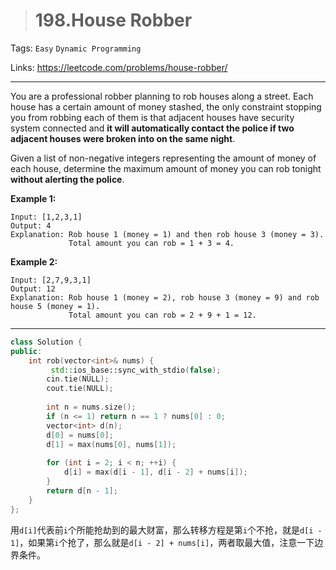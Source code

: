 > # 198.House Robber

Tags: `Easy` `Dynamic Programming`

Links: <https://leetcode.com/problems/house-robber/>

-----

You are a professional robber planning to rob houses along a street. Each house has a certain amount of money stashed, the only constraint stopping you from robbing each of them is that adjacent houses have security system connected and **it will automatically contact the police if two adjacent houses were broken into on the same night**.

Given a list of non-negative integers representing the amount of money of each house, determine the maximum amount of money you can rob tonight **without alerting the police**.

**Example 1:**

```
Input: [1,2,3,1]
Output: 4
Explanation: Rob house 1 (money = 1) and then rob house 3 (money = 3).
             Total amount you can rob = 1 + 3 = 4.
```

**Example 2:**

```
Input: [2,7,9,3,1]
Output: 12
Explanation: Rob house 1 (money = 2), rob house 3 (money = 9) and rob house 5 (money = 1).
             Total amount you can rob = 2 + 9 + 1 = 12.
```

------

```c++
class Solution {
public:
    int rob(vector<int>& nums) {
         std::ios_base::sync_with_stdio(false);
		cin.tie(NULL);
		cout.tie(NULL);
        
        int n = nums.size();
        if (n <= 1) return n == 1 ? nums[0] : 0;
        vector<int> d(n);
        d[0] = nums[0];
        d[1] = max(nums[0], nums[1]);
        
        for (int i = 2; i < n; ++i) {
            d[i] = max(d[i - 1], d[i - 2] + nums[i]);
        }
        return d[n - 1];
    }
};
```

用`d[i]`代表前`i`个所能抢劫到的最大财富，那么转移方程是第`i`个不抢，就是`d[i - 1]`，如果第`i`个抢了，那么就是`d[i - 2] + nums[i]`，两者取最大值，注意一下边界条件。